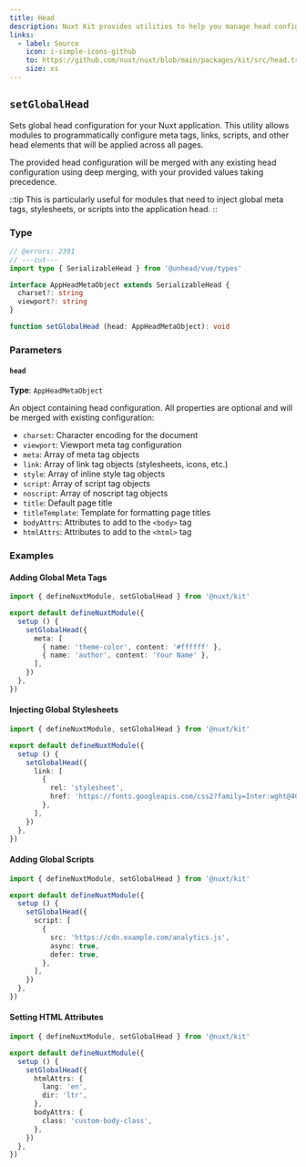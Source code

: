 ```yaml
---
title: Head
description: Nuxt Kit provides utilities to help you manage head configuration in modules.
links:
  - label: Source
    icon: i-simple-icons-github
    to: https://github.com/nuxt/nuxt/blob/main/packages/kit/src/head.ts
    size: xs
---
```


## `setGlobalHead`

Sets global head configuration for your Nuxt application. This utility allows modules to programmatically configure meta tags, links, scripts, and other head elements that will be applied across all pages.

The provided head configuration will be merged with any existing head configuration using deep merging, with your provided values taking precedence.

::tip
This is particularly useful for modules that need to inject global meta tags, stylesheets, or scripts into the application head.
::

### Type

```ts twoslash
// @errors: 2391
// ---cut---
import type { SerializableHead } from '@unhead/vue/types'

interface AppHeadMetaObject extends SerializableHead {
  charset?: string
  viewport?: string
}

function setGlobalHead (head: AppHeadMetaObject): void
```

### Parameters

#### `head`

**Type**: `AppHeadMetaObject`

An object containing head configuration. All properties are optional and will be merged with existing configuration:

- `charset`: Character encoding for the document
- `viewport`: Viewport meta tag configuration
- `meta`: Array of meta tag objects
- `link`: Array of link tag objects (stylesheets, icons, etc.)
- `style`: Array of inline style tag objects
- `script`: Array of script tag objects
- `noscript`: Array of noscript tag objects
- `title`: Default page title
- `titleTemplate`: Template for formatting page titles
- `bodyAttrs`: Attributes to add to the `<body>` tag
- `htmlAttrs`: Attributes to add to the `<html>` tag

### Examples

#### Adding Global Meta Tags

```ts
import { defineNuxtModule, setGlobalHead } from '@nuxt/kit'

export default defineNuxtModule({
  setup () {
    setGlobalHead({
      meta: [
        { name: 'theme-color', content: '#ffffff' },
        { name: 'author', content: 'Your Name' },
      ],
    })
  },
})
```

#### Injecting Global Stylesheets

```ts
import { defineNuxtModule, setGlobalHead } from '@nuxt/kit'

export default defineNuxtModule({
  setup () {
    setGlobalHead({
      link: [
        {
          rel: 'stylesheet',
          href: 'https://fonts.googleapis.com/css2?family=Inter:wght@400;700&display=swap',
        },
      ],
    })
  },
})
```

#### Adding Global Scripts

```ts
import { defineNuxtModule, setGlobalHead } from '@nuxt/kit'

export default defineNuxtModule({
  setup () {
    setGlobalHead({
      script: [
        {
          src: 'https://cdn.example.com/analytics.js',
          async: true,
          defer: true,
        },
      ],
    })
  },
})
```

#### Setting HTML Attributes

```ts
import { defineNuxtModule, setGlobalHead } from '@nuxt/kit'

export default defineNuxtModule({
  setup () {
    setGlobalHead({
      htmlAttrs: {
        lang: 'en',
        dir: 'ltr',
      },
      bodyAttrs: {
        class: 'custom-body-class',
      },
    })
  },
})
```
